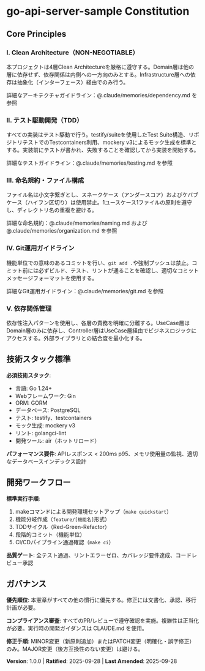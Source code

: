 <!--
Sync Impact Report - Constitution Update to v1.0.0
===========================================
Version Change: Initial → v1.0.0 (NEW)
Ratified: 2025-09-28 | Last Amended: 2025-09-28

Core Principles Established:
- I. Clean Architecture（NON-NEGOTIABLE）: 4層アーキテクチャの厳格な遵守
- II. テスト駆動開発（TDD）: Test Suites、Testcontainers、モック生成
- III. 命名規約・ファイル構成: 小文字繋ぎファイル名（スネーク・ケバブケース禁止）、1ユースケース1ファイル
- IV. Git運用ガイドライン: 機能単位コミット、禁止コマンド遵守
- V. 依存関係管理: 依存性注入、抽象化による分離

Added Sections:
- 技術スタック標準
- 開発ワークフロー
- ガバナンス

テンプレート更新状況:
✅ plan-template.mdのConstitution Checkルールと整合済み
✅ .claude/memories/への参照構造を維持
✅ tasks-template.mdがTDD原則と互換性確認済み
✅ spec-template.mdがClean Architecture要件と互換性確認済み

フォローアップTODO:
- なし - 既存の.claude/memories/コンテンツを使用してすべてのプレースホルダーを解決済み
-->

# go-api-server-sample Constitution

## Core Principles

### I. Clean Architecture（NON-NEGOTIABLE）
本プロジェクトは4層Clean Architectureを厳格に遵守する。Domain層は他の層に依存せず、依存関係は内側への一方向のみとする。Infrastructure層への依存は抽象化（インターフェース）経由でのみ行う。

詳細なアーキテクチャガイドライン：@.claude/memories/dependency.md を参照

### II. テスト駆動開発（TDD）
すべての実装はテスト駆動で行う。testify/suiteを使用したTest Suite構造、リポジトリテストでのTestcontainers利用、mockery v3によるモック生成を標準とする。実装前にテストが書かれ、失敗することを確認してから実装を開始する。

詳細なテストガイドライン：@.claude/memories/testing.md を参照

### III. 命名規約・ファイル構成
ファイル名は小文字繋ぎとし、スネークケース（アンダースコア）およびケバブケース（ハイフン区切り）は使用禁止。1ユースケース1ファイルの原則を遵守し、ディレクトリ名の重複を避ける。

詳細な命名規約：@.claude/memories/naming.md および @.claude/memories/organization.md を参照

### IV. Git運用ガイドライン
機能単位での意味のあるコミットを行い、`git add .`や強制プッシュは禁止。コミット前には必ずビルド、テスト、リントが通ることを確認し、適切なコミットメッセージフォーマットを使用する。

詳細なGit運用ガイドライン：@.claude/memories/git.md を参照

### V. 依存関係管理
依存性注入パターンを使用し、各層の責務を明確に分離する。UseCase層はDomain層のみに依存し、Controller層はUseCase層経由でビジネスロジックにアクセスする。外部ライブラリとの結合度を最小化する。

## 技術スタック標準

**必須技術スタック**:
- 言語: Go 1.24+
- Webフレームワーク: Gin
- ORM: GORM
- データベース: PostgreSQL
- テスト: testify、testcontainers
- モック生成: mockery v3
- リント: golangci-lint
- 開発ツール: air（ホットリロード）

**パフォーマンス要件**: APIレスポンス < 200ms p95、メモリ使用量の監視、適切なデータベースインデックス設計

## 開発ワークフロー

**標準実行手順**:
1. makeコマンドによる開発環境セットアップ（`make quickstart`）
2. 機能分岐作成（`feature/[機能名]`形式）
3. TDDサイクル（Red-Green-Refactor）
4. 段階的コミット（機能単位）
5. CI/CDパイプライン通過確認（`make ci`）

**品質ゲート**: 全テスト通過、リントエラーゼロ、カバレッジ要件達成、コードレビュー承認

## ガバナンス

**優先順位**: 本憲章がすべての他の慣行に優先する。修正には文書化、承認、移行計画が必要。

**コンプライアンス審査**: すべてのPR/レビューで遵守確認を実施。複雑性は正当化が必要。実行時の開発ガイダンスは CLAUDE.md を使用。

**修正手順**: MINOR変更（新原則追加）またはPATCH変更（明確化・誤字修正）のみ。MAJOR変更（後方互換性のない変更）は避ける。

**Version**: 1.0.0 | **Ratified**: 2025-09-28 | **Last Amended**: 2025-09-28